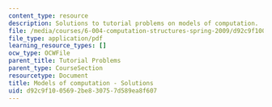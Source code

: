 ```yaml
---
content_type: resource
description: Solutions to tutorial problems on models of computation.
file: /media/courses/6-004-computation-structures-spring-2009/d92c9f1005692be830757d589ea8f607_MIT6_004s09_tutor10_sol.pdf
file_type: application/pdf
learning_resource_types: []
ocw_type: OCWFile
parent_title: Tutorial Problems
parent_type: CourseSection
resourcetype: Document
title: Models of computation - Solutions
uid: d92c9f10-0569-2be8-3075-7d589ea8f607
---
```

